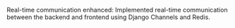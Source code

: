 Real-time communication enhanced: Implemented real-time communication between the backend and frontend using Django Channels and Redis.
